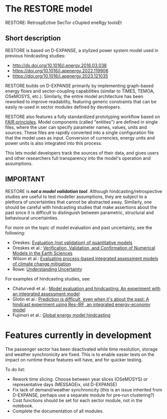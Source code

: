 # The RESTORE model
RESTORE: RetrospEctive SecTor cOupled eneRgy toolsEt

## Short description
RESTORE is based on D-EXPANSE, a stylized power system model used in previous hindcasting studies:
- http://dx.doi.org/10.1016/j.energy.2016.03.038
- https://doi.org/10.1016/j.apenergy.2022.119906
- https://doi.org/10.1016/j.apenergy.2023.121035

RESTORE builds on D-EXPANSE primarily by implementing graph-based energy flows and sector-coupling capabilities (similar to TIMES, TEMOA, OSeMOSYS, etc.). Similarly, the entire model architecture has been reworked to improve readability, featuring generic constraints that can be easily re-used in sector modules defined by developers.

RESTORE also features a fully standardized prototyping workflow based on [FAIR principles](https://www.go-fair.org/fair-principles/). Model components (called "entities") are defined in single files, where the user can specify parameter names, values, units and sources. These files are rapidly converted into a single configuration file that the model uses as input. Conversion of currencies, energy units and power units is also integrated into this process.

This lets model developers track the sources of their data, and gives users and other researchers full transparency into the model's operation and assumptions.

## IMPORTANT

RESTORE is ***not a model validation tool***. Although hindcasting/retrospective studies are useful to test modeller assumptions, they are subject to a plethora of uncertainties that cannot be abstracted away. Similarly, one should be careful with hindcasting studies that make assertions about the past since it is difficult to distinguish between parametric, structural and behavioural uncertainties.

For more on the topic of model evaluation and past uncertainty, see the following:
- Oreskes: [Evaluation (not validation) of quantitative models](https://doi.org/10.1289/ehp.98106s61453)
- Oreskes et al.: [Verification, Validation, and Confirmation of Numerical Models in the Earth Sciences](https://www.jstor.org/stable/2883078)
- Wilson et al.: [Evaluating process-based integrated assessment models of climate change mitigation](https://doi.org/10.1007/s10584-021-03099-9)
- Rowe: [Understanding Uncertainty](https://doi.org/10.1111/j.1539-6924.1994.tb00284.x)

For examples of hindcasting studies, see:
- Chaturvedi et al.: [Model evaluation and hindcasting: An experiment with an integrated assessment model](https://doi.org/10.1016/j.energy.2013.08.061)
- Glotin et al.: [Prediction is difficult, even when it's about the past: A hindcast experiment using Res-IRF, an integrated energy-economy model](https://doi.org/10.1016/j.eneco.2019.07.012)
- Fujimori et al.: [Global energy model hindcasting](http://dx.doi.org/10.1016/j.energy.2016.08.008)


# Features currently in development
The passenger sector has been deactivated while time resolution, storage and weather synchronicity are fixed.
This is to enable easier tests on the impact on runtime these features will have, and for quicker testing.

To do list:
- Rework time slicing. Choose between year slices (OSeMOSYS) or representative days (MESSAGEix, old D-EXPANSE)
- Fix lack of demand/weather synchronicity (this is an issue inherited from D-EXPANSE, perhaps use a separate module for pre-run clustering?)
- Cost functions should be set for each sector module, not in the notebook.
- Complete the documentation of all modules.